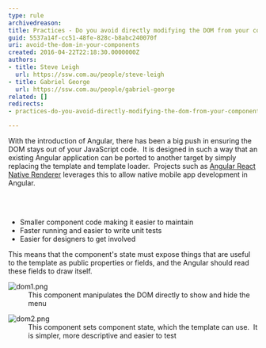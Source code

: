 ```yaml
---
type: rule
archivedreason: 
title: Practices - Do you avoid directly modifying the DOM from your components?
guid: 5537a14f-cc51-48fe-828c-b8abc240070f
uri: avoid-the-dom-in-your-components
created: 2016-04-22T22:18:30.0000000Z
authors:
- title: Steve Leigh
  url: https://ssw.com.au/people/steve-leigh
- title: Gabriel George
  url: https://ssw.com.au/people/gabriel-george
related: []
redirects:
- practices-do-you-avoid-directly-modifying-the-dom-from-your-components

---
```



<p>With the introduction of Angular, there has been a big push in ensuring the DOM stays out of your JavaScript code.&#160; It is designed in such a way that an existing Angular application can be ported to another target by simply replacing the template and template loader.&#160; Projects such as&#160;<a href="http&#58;//angularjs.blogspot.com.au/2016/04/angular-2-react-native.html">Angular&#160;React Native Renderer</a>&#160;leverages this to allow native mobile app development in Angular.​​<br></p>
<br><excerpt class='endintro'></excerpt><br>
<ul><li>Smaller component code making it easier to maintain</li><li>Faster running and easier to write unit tests</li><li>Easier for designers to get involved <br></li></ul><p>This means that the component's state must expose things that are useful to the template as public properties or fields, and the Angular should read these fields to draw itself.</p><dl class="badImage"><dt><img src="/PublishingImages/dom1.png" alt="dom1.png" /> </dt><dd>This component manipulates the DOM directly to show and hide the menu</dd></dl><dl class="goodImage"><dt><img src="/PublishingImages/dom2.png" alt="dom2.png" /></dt><dd>This component sets component state, which the template can use.&#160; It is simpler, more descriptive and easier to test</dd></dl>


